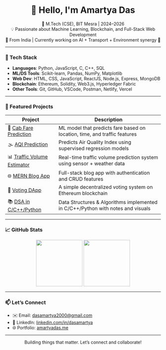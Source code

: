 <h1 align="center">👋 Hello, I'm Amartya Das</h1>

<p align="center">
  🚀 M.Tech (CSE), BIT Mesra | 2024–2026 <br>
  💡 Passionate about Machine Learning, Blockchain, and Full-Stack Web Development <br>
  📍 From India | Currently working on AI + Transport + Environment synergy 🌱
</p>

---

### 🔧 Tech Stack

- **Languages**: Python, JavaScript, C, C++, SQL
- **ML/DS Tools**: Scikit-learn, Pandas, NumPy, Matplotlib
- **Web Dev**: HTML, CSS, JavaScript, ReactJS, Node.js, Express, MongoDB
- **Blockchain**: Ethereum, Solidity, Web3.js, Hyperledger Fabric
- **Other Tools**: Git, GitHub, VSCode, Postman, Netlify, Vercel

---

### 📌 Featured Projects

| Project | Description |
|--------|-------------|
| 🚗 [Cab Fare Prediction](https://github.com/AmartyaDas01/cab-fare-predictor) | ML model that predicts fare based on location, time, and traffic features |
| 🌫️ [AQI Prediction](https://github.com/AmartyaDas01/aqi-predictor) | Predicts Air Quality Index using supervised regression models |
| 📊 [Traffic Volume Estimator](https://github.com/AmartyaDas01/traffic-volume-estimator) | Real-time traffic volume prediction system using sensor + weather data |
| 🌐 [MERN Blog App](https://github.com/AmartyaDas01/blogify) | Full-stack blog app with authentication and CRUD features |
| 🔐 [Voting DApp](https://github.com/AmartyaDas01/voting-dapp) | A simple decentralized voting system on Ethereum blockchain |
| 📚 [DSA in C/C++/Python](https://github.com/AmartyaDas01/dsa-C-python) | Data Structures & Algorithms implemented in C/C++/Python with notes and visuals |

---

### 📈 GitHub Stats

<p align="center">
  <img src="https://github-readme-stats.vercel.app/api?username=AmartyaDas01&show_icons=true&theme=radical&count_private=true" height="150">
  <img src="https://github-readme-stats.vercel.app/api/top-langs/?username=AmartyaDas01&layout=compact&theme=radical" height="150">
</p>

---

### 📫 Let’s Connect

- ✉️ Email: dasamartya2000@gmail.com
- 💼 LinkedIn: [linkedin.com/in/dasamartya](https://www.linkedin.com/in/dasamartya)
- 🌐 Portfolio: [amartyadas.me](https://amartyadas.me)

---

<p align="center">Building things that matter. Let’s connect and collaborate!</p>
